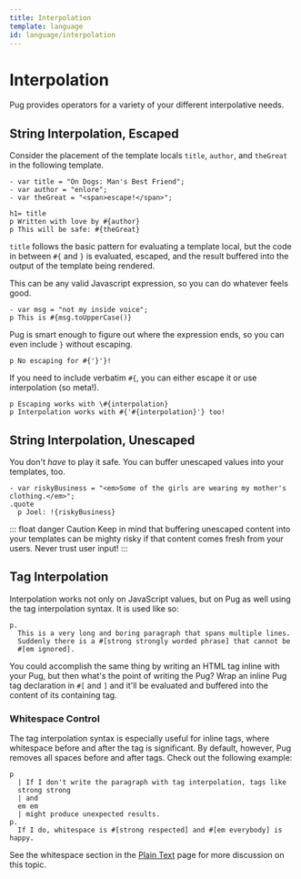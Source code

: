 ```yaml
---
title: Interpolation
template: language
id: language/interpolation
---
```


<!--
.panel-heading Hey!
.panel-body
  p.
    The Pug source code displayed in this, and many of the other pages
    in these docs, is interactive. Edit it and see what happens!
-->

# Interpolation

Pug provides operators for a variety of your different interpolative needs.

## String Interpolation, Escaped

Consider the placement of the template locals `title`, `author`, and `theGreat` in the following template.

```pug-preview
- var title = "On Dogs: Man's Best Friend";
- var author = "enlore";
- var theGreat = "<span>escape!</span>";

h1= title
p Written with love by #{author}
p This will be safe: #{theGreat}
```

`title` follows the basic pattern for evaluating a template local, but the code in between `#{` and `}` is evaluated, escaped, and the result buffered into the output of the template being rendered.

This can be any valid Javascript expression, so you can do whatever feels good.

```pug-preview
- var msg = "not my inside voice";
p This is #{msg.toUpperCase()}
```

Pug is smart enough to figure out where the expression ends, so you can even include `}` without escaping.

```pug-preview
p No escaping for #{'}'}!
```

If you need to include verbatim `#{`, you can either escape it or use interpolation (so meta!).

```pug-preview
p Escaping works with \#{interpolation}
p Interpolation works with #{'#{interpolation}'} too!
```

## String Interpolation, Unescaped

You don't *have* to play it safe. You can buffer unescaped values into your templates, too.

```pug-preview
- var riskyBusiness = "<em>Some of the girls are wearing my mother's clothing.</em>";
.quote
  p Joel: !{riskyBusiness}
```

::: float danger Caution
Keep in mind that buffering unescaped content into your templates can be mighty risky if that content comes fresh from your users.  Never trust user input!
:::

## Tag Interpolation

Interpolation works not only on JavaScript values, but on Pug as well using the tag interpolation syntax. It is used like so:

```pug-preview
p.
  This is a very long and boring paragraph that spans multiple lines.
  Suddenly there is a #[strong strongly worded phrase] that cannot be
  #[em ignored].
```

You could accomplish the same thing by writing an HTML tag inline with your Pug, but then what's the point of writing the Pug? Wrap an inline Pug tag declaration in `#[` and `]` and it'll be evaluated and buffered into the content of its containing tag.

### Whitespace Control

The tag interpolation syntax is especially useful for inline tags, where whitespace before and after the tag is significant. By default, however, Pug removes all spaces before and after tags. Check out the following example:

```pug-preview
p
  | If I don't write the paragraph with tag interpolation, tags like
  strong strong
  | and
  em em
  | might produce unexpected results.
p.
  If I do, whitespace is #[strong respected] and #[em everybody] is happy.
```

See the whitespace section in the [Plain Text](plain-text.html#whitespace-control) page for more discussion on this topic.
